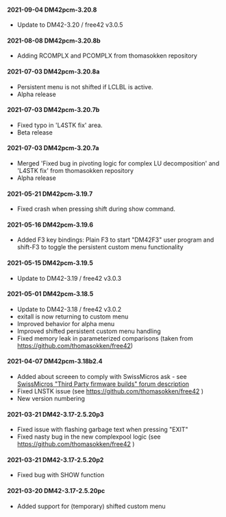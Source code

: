 
#### 2021-09-04 DM42pcm-3.20.8

- Update to DM42-3.20 / free42 v3.0.5


#### 2021-08-08 DM42pcm-3.20.8b

- Adding RCOMPLX and PCOMPLX from thomasokken repository


#### 2021-07-03 DM42pcm-3.20.8a

- Persistent menu is not shifted if LCLBL is active.
- Alpha release


#### 2021-07-03 DM42pcm-3.20.7b

- Fixed typo in 'L4STK fix' area.
- Beta release


#### 2021-07-03 DM42pcm-3.20.7a

- Merged 'Fixed bug in pivoting logic for complex LU decomposition' and 'L4STK fix' from thomasokken repository
- Alpha release


#### 2021-05-21 DM42pcm-3.19.7

- Fixed crash when pressing shift during show command.


#### 2021-05-16 DM42pcm-3.19.6

- Added F3 key bindings: Plain F3 to start "DM42F3" user program and shift-F3 to toggle the persistent custom menu functionality


#### 2021-05-15 DM42pcm-3.19.5

- Update to DM42-3.19 / free42 v3.0.3


#### 2021-05-01 DM42pcm-3.18.5

- Update to DM42-3.18 / free42 v3.0.2
- exitall is now returning to custom menu
- Improved behavior for alpha menu
- Improved shifted persistent custom menu handling
- Fixed memory leak in parameterized comparisons (taken from https://github.com/thomasokken/free42)


#### 2021-04-07 DM42pcm-3.18b2.4

- Added about screeen to comply with SwissMicros ask - see [SwissMicros "Third
  Party firmware builds" forum description](https://forum.swissmicros.com/viewforum.php?f=15)
- Fixed LNSTK issue (see https://github.com/thomasokken/free42 )
- New version numbering


#### 2021-03-21 DM42-3.17-2.5.20p3

- Fixed issue with flashing garbage text when pressing "EXIT"
- Fixed nasty bug in the new complexpool logic (see
  https://github.com/thomasokken/free42 )


#### 2021-03-21 DM42-3.17-2.5.20p2

- Fixed bug with SHOW function


#### 2021-03-20 DM42-3.17-2.5.20pc

- Added support for (temporary) shifted custom menu
